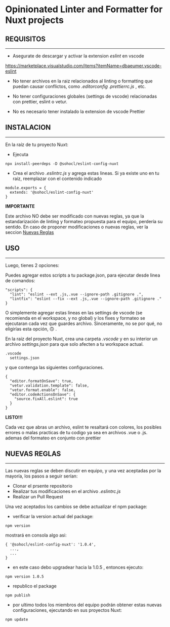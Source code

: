 # Opinionated Linter and Formatter for Nuxt projects

## REQUISITOS
---
- Asegurate de descargar y activar la extension _eslint_ en vscode

https://marketplace.visualstudio.com/items?itemName=dbaeumer.vscode-eslint

- No tener archivos en la raiz relacionados al linting o formatting que puedan causar conflictos, como _.editorconfig_  _.prettierrc.js_ , etc.

- No tener configuraciones globales (settings de vscode) relacionadas con prettier, eslint o vetur.

- No es necesario tener instalado la extension de vscode Prettier


## INSTALACION 
---

En la raíz de tu proyecto Nuxt:
- Ejecuta

`npx install-peerdeps -D @sohocl/eslint-config-nuxt`

- Crea el archivo _.eslintrc.js_  y agrega estas lineas. Si ya existe uno en tu raiz, reemplazar con el contenido indicado

```
module.exports = {
  extends: '@sohocl/eslint-config-nuxt'
}
```

**IMPORTANTE**

Este archivo NO debe ser modificado con nuevas reglas, ya que la estandarización de linting y formateo propuesta para el equipo, perdería su sentido. 
En caso de proponer modificaciones o nuevas reglas, ver la seccion [Nuevas Reglas](#nuevas-reglas)


## USO
---

Luego, tienes 2 opciones:

Puedes agregar estos scripts a tu package.json, para ejecutar desde linea de comandos:
```
"scripts": {
  "lint": "eslint --ext .js,.vue --ignore-path .gitignore .",
  "lintfix": "eslint --fix --ext .js,.vue --ignore-path .gitignore ."
}
```
O simplemente agregar estas lineas en las settings de vscode (se recomienda en el workspace, y no global)
y los fixes y formateo se ejecutaran cada vez que guardes archivo. Sinceramente, no se por qué, no eligirías esta opción, 🙃 .

En la raiz del proyecto Nuxt, crea una carpeta _.vscode_ y en su interior un archivo _settings.json_ para que solo afecten a tu workspace actual.
```
.vscode
  settings.json
```
 y que contenga las siguientes configuraciones.
```
{
  "editor.formatOnSave": true,
  "vetur.validation.template": false,
  "vetur.format.enable": false,
  "editor.codeActionsOnSave": {
    "source.fixAll.eslint": true
  }
}
```

**LISTO!!!**

Cada vez que abras un archivo, eslint te resaltará con colores, los posibles errores o malas practicas de tu codigo ya sea en archivos .vue o .js. ademas del formateo en conjunto con prettier

## NUEVAS REGLAS 
---
Las nuevas reglas se deben discutir en equipo, y una vez aceptadas por la mayoría, los pasos a seguir serían:
- Clonar el prsente repositorio
- Realizar tus modificaciones en el archivo _.eslintrc.js_
- Realizar un Pull Request

Una vez aceptados los cambios se debe actualizar el npm package: 
- verificar la version actual del package:

`npm version`

mostrará en consola algo asi:

```
{ '@sohocl/eslint-config-nuxt': '1.0.4',
  ...,
  ...
}
```

- en este caso debo upgradear hacia la 1.0.5 , entonces ejecuto:

`npm version 1.0.5`

- republico el package

`npm publish`

- por ultimo todos los miembros del equipo podrán obtener estas nuevas configuraciones, ejecutando en sus proyectos Nuxt:

`npm update`

